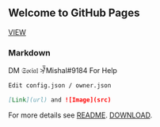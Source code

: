 ## Welcome to GitHub Pages

[VIEW](https://github.com/mishalhossin/alecto)


### Markdown
DM 𝔖𝔬𝔠𝔦𝔞𝔩 ≯͒̅ Mishal#9184 For Help
```markdown
Edit config.json / owner.json

[Link](url) and ![Image](src)
```

For more details see [README](https://github.com/mishalhossin/alecto/blob/main/README.md).
[DOWNLOAD](https://github.com/mishalhossin/alecto/archive/refs/heads/main.zip).

